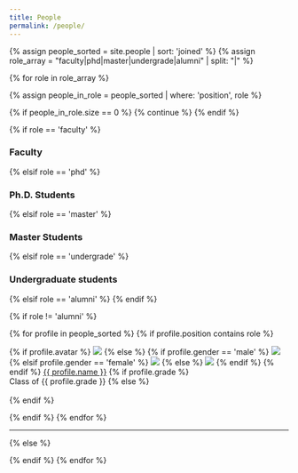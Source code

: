 ```yaml
---
title: People
permalink: /people/
---
```


{% assign people_sorted = site.people | sort: 'joined' %}
{% assign role_array = "faculty|phd|master|undergrade|alumni" | split: "|" %}

{% for role in role_array %}

{% assign people_in_role = people_sorted | where: 'position', role %}

<!-- Skip section if there's nobody -->
{% if people_in_role.size == 0 %}
  {% continue %}
{% endif %}

<div class="pos_header">
{% if role == 'faculty' %}
<h3>Faculty</h3>
 {% elsif role == 'phd' %}
<h3>Ph.D. Students</h3>
 {% elsif role == 'master' %}
<h3>Master Students</h3>
 {% elsif role == 'undergrade' %}
<h3>Undergraduate students</h3>
 {% elsif role == 'alumni' %}
<!-- <h3>Alumni</h3> -->
{% endif %}
</div>

{% if role != 'alumni' %}
<div class="content list people">
  {% for profile in people_sorted %}
    {% if profile.position contains role %}
      <div class="list-item-people">
        <p class="list-post-title">
          {% if profile.avatar %}
            <a href="{{ site.baseurl }}{{ profile.url }}"><img class="profile-thumbnail" src="{{site.baseurl}}/images/people/{{profile.avatar}}"></a>
          {% else %}
            {% if profile.gender == 'male' %}
              <a href="{{ site.baseurl }}{{ profile.url }}"><img class="profile-thumbnail" src="{{site.baseurl}}/images/people/male_avatar.png"></a>
            {% elsif profile.gender == 'female' %}
              <a href="{{ site.baseurl }}{{ profile.url }}"><img class="profile-thumbnail" src="{{site.baseurl}}/images/people/female_avatar.png"></a>
            {% else %}
              <a href="{{ site.baseurl }}{{ profile.url }}"><img class="profile-thumbnail" src="{{site.baseurl}}/images/people/default_avatar.png"></a>
            {% endif %}
          {% endif %}
          <a class="name" href="{{ site.baseurl }}{{ profile.url }}">{{ profile.name }}</a>
          {% if profile.grade %}
          <br><a class="grade">Class of {{ profile.grade }}</a>
          {% else %}
          <br><br>
          {% endif %}
        </p>
      </div>    
    {% endif %}
  {% endfor %}
</div>
<hr>

{% else %}
<br>

<!-- | Who are they | When were they here    | Where they went |
| :----------- | :--------------------- | :-------------- |
| Jiaxin Gong  | Master Students (2020) | Test            | -->

{% endif %}
{% endfor %}
